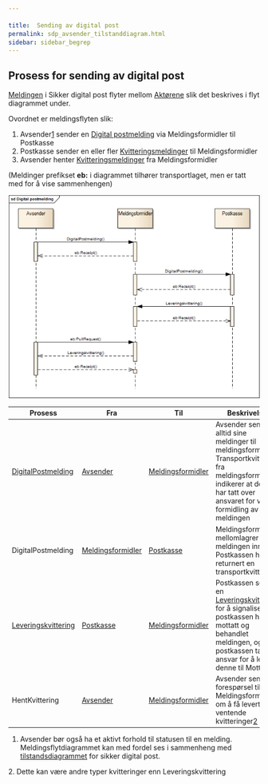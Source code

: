 ```yaml
---
 
title:  Sending av digital post  
permalink: sdp_avsender_tilstanddiagram.html
sidebar: sidebar_begrep
---
```


## Prosess for sending av digital post

[Meldingen](https://begrep.difi.no/SikkerDigitalPost/1.3.0.RC1/meldinger/) i Sikker digital post flyter mellom
[Aktørene](Aktorer.md) slik det beskrives i flyt diagrammet under.

Ovordnet er meldingsflyten slik:

1.  Avsender[1](#Link1) sender en [Digital
    postmelding](../meldinger/DigitalPostMelding.md) via Meldingsformidler
    til Postkasse
2.  Postkasse sender en eller fler
    [Kvitteringsmeldinger](../meldinger/KvitteringsMelding.md) til
    Meldingsformidler
3.  Avsender henter
    [Kvitteringsmeldinger](../meldinger/KvitteringsMelding.md) fra
    Meldingsformidler

(Meldinger prefikset **eb:** i diagrammet tilhører transportlaget, men
er tatt med for å vise sammenhengen)

[![Prosess for sending av digital post](DigitalpostMelding.png
"Prosess for sending av digital post")](DigitalpostMelding.png)

| Prosess      | Fra    | Til     | Beskrivelse        |
| ---- | --- | --- | --- |
| [DigitalPostmelding](../meldinger/DigitalPostMelding.md)   | [Avsender](Aktorer.md)          | [Meldingsformidler](Aktorer.md) | Avsender sender alltid sine meldinger til meldingsformidler. Transportkvittering fra meldingsformidler indikerer at denne har tatt over ansvaret for videre formidling av meldingen                       |
| DigitalPostmelding                                      | [Meldingsformidler](Aktorer.md) | [Postkasse](Aktorer.md)         | Meldingsformidler mellomlagrer meldingen inntil Postkassen har returnert en transportkvittering.                                                                                                          |
| [Leveringskvittering](../meldinger/LeveringsKvittering.md) | [Postkasse](Aktorer.md)         | [Meldingsformidler](Aktorer.md) | Postkassen sender en [Leveringskvittering](../meldinger/LeveringsKvittering.md) for å signalisere at postkassen har mottatt og behandlet meldingen, og postkassen tar ansvar for å levere denne til Mottaker |
| HentKvittering                                          | [Avsender](Aktorer.md)          | [Meldingsformidler](Aktorer.md) | Avsender sender forespørsel til Meldingsformidler om å få levert ventende kvitteringer[2](#link2)                                                                                                               |

<a name="Link1"></a>   
1. Avsender bør også ha et aktivt forhold til statusen til en melding.
    Meldingsflytdiagrammet kan med fordel ses i sammenheng med
    [tilstandsdiagrammet](avsender_tilstanddiagram.md) for sikker digital
    post.
  
<a name="Link2"></a> 
2.  Dette kan være andre typer kvitteringer enn Leveringskvittering
